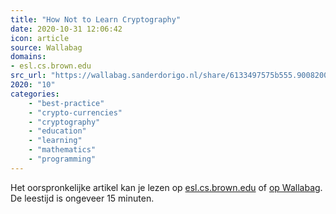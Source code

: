 ```yaml
---
title: "How Not to Learn Cryptography"
date: 2020-10-31 12:06:42
icon: article
source: Wallabag
domains:
- esl.cs.brown.edu
src_url: "https://wallabag.sanderdorigo.nl/share/6133497575b555.90082005"
2020: "10"
categories:
    - "best-practice"
    - "crypto-currencies"
    - "cryptography"
    - "education"
    - "learning"
    - "mathematics"
    - "programming"
---
```

Het oorspronkelijke artikel kan je lezen op [esl.cs.brown.edu](http://esl.cs.brown.edu/blog/how-not-to-learn-cryptography/) of [op Wallabag](https://wallabag.sanderdorigo.nl/share/6133497575b555.90082005). De leestijd is ongeveer 15 minuten.